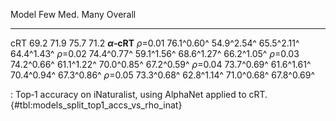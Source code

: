 Model                         Few            Med.            Many         Overall
-----------------  --------------  --------------  --------------  --------------
cRT                          69.2            71.9            75.7            71.2
**_α_‑cRT**
_ρ_=0.01               76.1^0.60^      54.9^2.54^      65.5^2.11^      64.4^1.43^
_ρ_=0.02               74.4^0.77^      59.1^1.56^      68.6^1.27^      66.2^1.05^
_ρ_=0.03               74.2^0.66^      61.1^1.22^      70.0^0.85^      67.2^0.59^
_ρ_=0.04               73.7^0.69^      61.6^1.61^      70.4^0.94^      67.3^0.86^
_ρ_=0.05               73.3^0.68^      62.8^1.14^      71.0^0.68^      67.8^0.69^

: Top‑1 accuracy on iNaturalist, using AlphaNet applied to cRT. {#tbl:models_split_top1_accs_vs_rho_inat}
